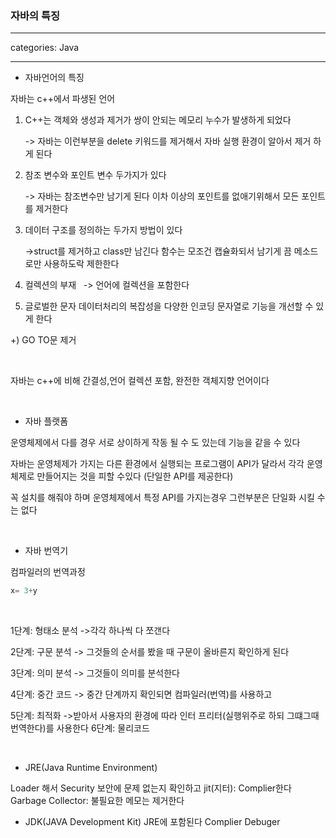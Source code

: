 ### 자바의 특징
---

categories: Java

---

- 자바언어의 특징 

자바는 c++에서 파생된 언어 


1. C++는 객체와 생성과 제거가 쌍이 안되는 메모리 
누수가 발생하게 되었다
    &nbsp;

    -> 자바는 이런부분을 delete 키워드를 제거해서 자바 실행 환경이 알아서 제거 하게 된다 

2. 참조 변수와 포인트 변수 두가지가 있다
    &nbsp;

    -> 자바는 참조변수만 남기게 된다 
     이차 이상의 포인트를 없애기위해서 모든 포인트를 제거한다

3. 데이터 구조를 정의하는 두가지 방법이 있다
    &nbsp;

    ->struct를 제거하고 class만 남긴다
    함수는 모조건 캡슐화되서 남기게 끔 메소드로만 사용하도락 제한한다

4. 컬렉션의 부재
    &nbsp;
   -> 언어에 컬렉션을 포함한다

5. 글로벌한 문자 데이터처리의 복잡성을 
다양한 인코딩 문자열로 기능을 개선할 수 있게 한다

+) GO TO문 제거

&nbsp;
&nbsp;
&nbsp;

자바는 c++에 비해 간결성,언어 컬렉션 포함, 완전한 객체지향 언어이다

&nbsp;
&nbsp;
&nbsp;


- 자바 플랫폼 


운영체제에서 다를 경우 서로 상이하게 작동 될 수 도 있는데 기능을 같을 수 있다 

자바는 운영체제가 가지는 다른 환경에서 실행되는 프로그램이  API가 달라서 각각 운영체제로 만들어지는 것을 피할 수있다 (단일한 API를 제공한다)  

꼭 설치를 해줘야 하며 운영체제에서 특정 API를 가지는경우 그런부분은 단일화 시킬 수 는 없다

&nbsp;
&nbsp;
&nbsp;



- 자바 번역기

컴파일러의 번역과정

```java
x= 3+y
```
&nbsp;
&nbsp;


1단계: 형태소 분석 ->각각 하나씩 다 쪼갠다

2단계: 구문 분석 -> 그것들의 순서를 봤을 때 구문이 올바른지 확인하게 된다 

3단계: 의미 분석 -> 그것들이 의미를 분석한다

4단계: 중간 코드 -> 중간 단계까지 확인되면 컴파일러(번역)를 사용하고 

5단계: 최적화
->받아서 사용자의 환경에 따라 인터 프리터(실행위주로 하되 그떄그때 번역한다)를 사용한다
6단계: 물리코드

&nbsp;
&nbsp;



- JRE(Java Runtime Environment)

Loader 해서 
Security 보안에 문제 없는지 확인하고 
jit(지터): Complier한다 
Garbage Collector: 불필요한 메모는 제거한다



- JDK(JAVA Development Kit)
JRE에 포함된다
Complier
Debuger